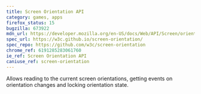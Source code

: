 ```yaml
---
title: Screen Orientation API
category: games, apps
firefox_status: 15
bugzilla: 673922
mdn_url: https://developer.mozilla.org/en-US/docs/Web/API/Screen/orientation
spec_url: https://w3c.github.io/screen-orientation/
spec_repo: https://github.com/w3c/screen-orientation
chrome_ref: 6191285283061760
ie_ref: Screen Orientation API
caniuse_ref: screen-orientation
---
```


Allows reading to the current screen orientations, getting events on orientation changes and locking orientation state.
